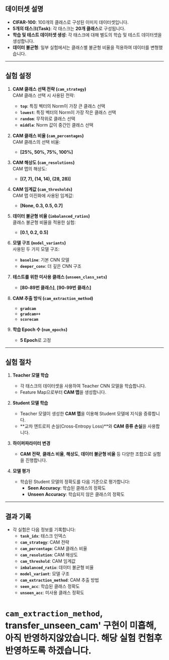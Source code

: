 
## **데이터셋 설명**  

- **CIFAR-100**: 100개의 클래스로 구성된 이미지 데이터셋입니다.  
- **5개의 태스크(Task)**: 각 태스크는 **20개 클래스**로 구성됩니다.  
- **학습 및 테스트 데이터셋 생성**: 각 태스크에 대해 별도의 학습 및 테스트 데이터셋을 생성합니다.  
- **데이터 불균형**: 일부 실험에서는 클래스별 불균형 비율을 적용하여 데이터를 변형했습니다.  

---

## **실험 설정**

1. **CAM 클래스 선택 전략 (`cam_strategy`)**  
   CAM 클래스 선택 시 사용된 전략:  
   - **`top`**: 특징 벡터의 Norm이 가장 큰 클래스 선택  
   - **`lowest`**: 특징 벡터의 Norm이 가장 작은 클래스 선택  
   - **`random`**: 무작위로 클래스 선택  
   - **`middle`**: Norm 값이 중간인 클래스 선택  

2. **CAM 클래스 비율 (`cam_percentages`)**  
   CAM 클래스의 선택 비율:  
   - **[25%, 50%, 75%, 100%]**  

3. **CAM 해상도 (`cam_resolutions`)**  
   CAM 맵의 해상도:  
   - **[(7, 7), (14, 14), (28, 28)]**  

4. **CAM 임계값 (`cam_thresholds`)**  
   CAM 맵 이진화에 사용된 임계값:  
   - **[None, 0.3, 0.5, 0.7]**  

5. **데이터 불균형 비율 (`imbalanced_ratios`)**  
   클래스 불균형 비율을 적용한 실험:  
   - **[0.1, 0.2, 0.5]**  

6. **모델 구조 (`model_variants`)**  
   사용된 두 가지 모델 구조:  
   - **`baseline`**: 기본 CNN 모델  
   - **`deeper_conv`**: 더 깊은 CNN 구조  

7. **테스트를 위한 미사용 클래스 (`unseen_class_sets`)**  
   - **[80-89번 클래스]**, **[90-99번 클래스]**  

8. **CAM 추출 방식 (`cam_extraction_method`)**  
   - **`gradcam`**  
   - **`gradcam++`**  
   - **`scorecam`**  

9. **학습 Epoch 수 (`num_epochs`)**  
   - **5 Epoch**로 고정  

---

## **실험 절차**

1. **Teacher 모델 학습**  
   - 각 태스크의 데이터셋을 사용하여 Teacher CNN 모델을 학습합니다.  
   - Feature Map으로부터 **CAM 맵**을 생성합니다.  

2. **Student 모델 학습**  
   - Teacher 모델이 생성한 **CAM 맵**을 이용해 Student 모델에 지식을 증류합니다.  
   - **교차 엔트로피 손실(Cross-Entropy Loss)**와 **CAM 증류 손실**을 사용합니다.  

3. **하이퍼파라미터 변경**  
   - **CAM 전략**, **클래스 비율**, **해상도**, **데이터 불균형 비율** 등 다양한 조합으로 실험을 진행합니다.  

4. **모델 평가**  
   - 학습된 Student 모델의 정확도를 다음 기준으로 평가합니다:  
     - **Seen Accuracy**: 학습된 클래스의 정확도  
     - **Unseen Accuracy**: 학습되지 않은 클래스의 정확도  

---

## **결과 기록**

- 각 실험은 다음 정보를 기록합니다:  
  - **`task_idx`**: 태스크 인덱스  
  - **`cam_strategy`**: CAM 전략  
  - **`cam_percentage`**: CAM 클래스 비율  
  - **`cam_resolution`**: CAM 해상도  
  - **`cam_threshold`**: CAM 임계값  
  - **`imbalanced_ratio`**: 데이터 불균형 비율  
  - **`model_variant`**: 모델 구조  
  - **`cam_extraction_method`**: CAM 추출 방법  
  - **`seen_acc`**: 학습된 클래스 정확도  
  - **`unseen_acc`**: 미사용 클래스 정확도
 
# `cam_extraction_method`, transfer_unseen_cam' 구현이 미흡해, 아직 반영하지않았습니다. 해당 실험 컨험후 반영하도록 하겠습니다.
